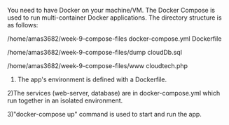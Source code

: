 
You need to have Docker on your machine/VM.
The Docker Compose is used to run multi-container Docker applications. 
The directory structure is as follows:

/home/amas3682/week-9-compose-files
docker-compose.yml
Dockerfile

/home/amas3682/week-9-compose-files/dump
cloudDb.sql

/home/amas3682/week-9-compose-files/www
cloudtech.php


1) The app's environment is defined with a Dockerfile.

2)The services (web-server, database) are in docker-compose.yml which run together in an isolated environment.

3)"docker-compose up" command is used to start and run the app.

